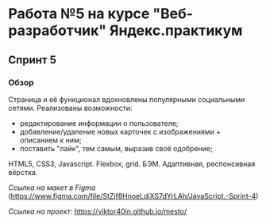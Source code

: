 # Работа №5 на курсе "Веб-разработчик" Яндекс.практикум
## Спринт 5

### Обзор

Страница и её функционал вдохновлены популярными социальными сетями. 
Реализованы возможности:
- редактирование информации о пользователе;
- добавление/удаление новых карточек с изображениями + описанием к ним;
- поставить "лайк", тем самым, выразив своё одобрение; 

HTML5, CSS3, Javascript. 
Flexbox, grid. 
БЭМ.
Адаптивная, респонсивная вёрстка.

*Ссылка на макет в Figma* 
(https://www.figma.com/file/StZjf8HnoeLdiXS7dYrLAh/JavaScript.-Sprint-4)

*Ссылка на проект:*
 https://viktor40in.github.io/mesto/
